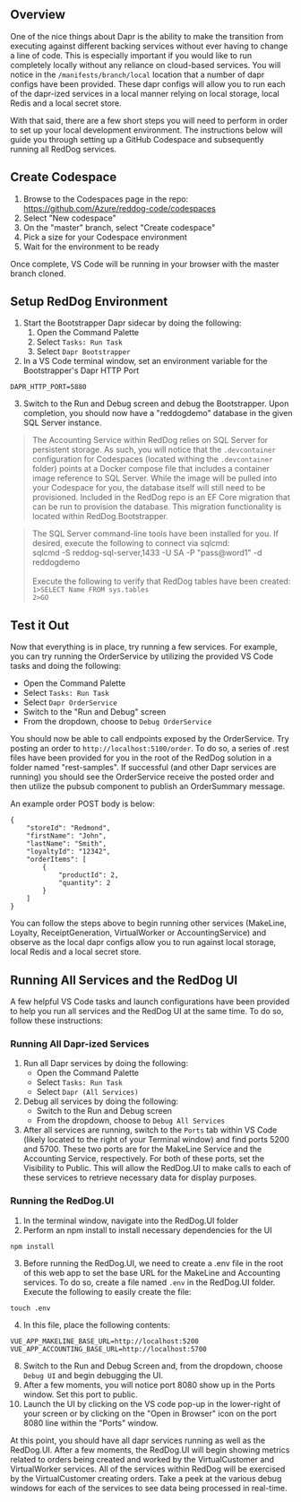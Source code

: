 ## Overview

One of the nice things about Dapr is the ability to make the transition from executing against different backing services without ever having to change a line of code.  This is especially important if you would like to run completely locally without any reliance on cloud-based services.  You will notice in the `/manifests/branch/local` location that a number of dapr configs have been provided.  These dapr configs will allow you to run each of the dapr-ized services in a local manner relying on local storage, local Redis and a local secret store.

With that said, there are a few short steps you will need to perform in order to set up your local development environment.  The instructions below will guide you through setting up a GitHub Codespace and subsequently running all RedDog services.


## Create Codespace

1. Browse to the Codespaces page in the repo: https://github.com/Azure/reddog-code/codespaces
2. Select "New codespace"
3. On the "master" branch, select "Create codespace"
4. Pick a size for your Codespace environment
5. Wait for the environment to be ready

Once complete, VS Code will be running in your browser with the master branch cloned.


## Setup RedDog Environment

1. Start the Bootstrapper Dapr sidecar by doing the following:
    1. Open the Command Palette
    2. Select `Tasks: Run Task`
    3. Select `Dapr Bootstrapper`
2. In a VS Code terminal window, set an environment variable for the Bootstrapper's Dapr HTTP Port
```
DAPR_HTTP_PORT=5880
```
3. Switch to the Run and Debug screen and debug the Bootstrapper.  Upon completion, you should now have a "reddogdemo" database in the given SQL Server instance.

>The Accounting Service within RedDog relies on SQL Server for persistent storage.  As such, you will notice that the `.devcontainer` configuration for Codespaces (located withing the `.devcontainer` folder) points at a Docker compose file that includes a container image reference to SQL Server.  While the image will be pulled into your Codespace for you, the database itself will still need to be provisioned.  Included in the RedDog repo is an EF Core migration that can be run to provision the database.  This migration functionality is located within RedDog.Bootstrapper. 

>The SQL Server command-line tools have been installed for you.  If desired, execute the following to connect via sqlcmd:<br> 
>sqlcmd -S reddog-sql-server,1433 -U SA -P "pass@word1" -d reddogdemo<br><br>
>Execute the following to verify that RedDog tables have been created:<br>
> ```1>SELECT Name FROM sys.tables```<br>
> ```2>GO```

## Test it Out

Now that everything is in place, try running a few services.  For example, you can try running the OrderService by utilizing the provided VS Code tasks and doing the following:

- Open the Command Palette
- Select `Tasks: Run Task`
- Select `Dapr OrderService`
- Switch to the "Run and Debug" screen
- From the dropdown, choose to `Debug OrderService`

You should now be able to call endpoints exposed by the OrderService.  Try posting an order to `http://localhost:5100/order`.  To do so, a series of .rest files have been provided for you in the root of the RedDog solution in a folder named "rest-samples".  If successful (and other Dapr services are running) you should see the OrderService receive the posted order and then utilize the pubsub component to publish an OrderSummary message.

An example order POST body is below:

```
{
    "storeId": "Redmond",
    "firstName": "John",
    "lastName": "Smith",
    "loyaltyId": "12342",
    "orderItems": [
        {
            "productId": 2,
            "quantity": 2
        }
    ]
}
```

You can follow the steps above to begin running other services (MakeLine, Loyalty, ReceiptGeneration, VirtualWorker or AccountingService) and observe as the local dapr configs allow you to run against local storage, local Redis and a local secret store.


## Running All Services and the RedDog UI

A few helpful VS Code tasks and launch configurations have been provided to help you run all services and the RedDog UI at the same time.  To do so, follow these instructions:

### Running All Dapr-ized Services

1. Run all Dapr services by doing the following:
    - Open the Command Palette
    - Select `Tasks: Run Task`
    - Select `Dapr (All Services)`
2. Debug all services by doing the following:
    - Switch to the Run and Debug screen
    - From the dropdown, choose to `Debug All Services`
3. After all services are running, switch to the `Ports` tab within VS Code (likely located to the right of your Terminal window) and find ports 5200 and 5700.  These two ports are for the MakeLine Service and the Accounting Service, respectively.  For both of these ports, set the Visibility to Public.  This will allow the RedDog.UI to make calls to each of these services to retrieve necessary data for display purposes.

### Running the RedDog.UI
1. In the terminal window, navigate into the RedDog.UI folder
2. Perform an npm install to install necessary dependencies for the UI
```
npm install
```
3. Before running the RedDog.UI, we need to create a .env file in the root of this web app to set the base URL for the MakeLine and Accounting services.  To do so, create a file named `.env` in the RedDog.UI folder. Execute the following to easily create the file:
```
touch .env
```
4. In this file, place the following contents:
```
VUE_APP_MAKELINE_BASE_URL=http://localhost:5200
VUE_APP_ACCOUNTING_BASE_URL=http://localhost:5700
```
8. Switch to the Run and Debug Screen and, from the dropdown, choose `Debug UI` and begin debugging the UI.
9. After a few moments, you will notice port 8080 show up in the Ports window.  Set this port to public.
10. Launch the UI by clicking on the VS code pop-up in the lower-right of your screen or by clicking on the "Open in Browser" icon on the port 8080 line within the "Ports" window.

At this point, you should have all dapr services running as well as the RedDog.UI.  After a few moments, the RedDog.UI will begin showing metrics related to orders being created and worked by the VirtualCustomer and VirtualWorker services.  All of the services within RedDog will be exercised by the VirtualCustomer creating orders.  Take a peek at the various debug windows for each of the services to see data being processed in real-time.
